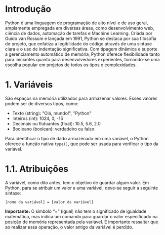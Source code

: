 # Introdução

Python é uma linguagem de programação de alto nível e de uso geral, amplamente empregada em diversas áreas, como desenvolvimento web, ciência de dados, automação de tarefas e Machine Learning. Criada por Guido van Rossum e lançada em 1991, Python se destaca por sua filosofia de projeto, que enfatiza a legibilidade do código através de uma sintaxe clara e o uso de indentação significativa. Com tipagem dinâmica e suporte a gerenciamento automático de memória, Python oferece flexibilidade tanto para iniciantes quanto para desenvolvedores experientes, tornando-se uma escolha popular em projetos de todos os tipos e complexidades.

# 1. Variáveis

São espaços na memória utilizados para armazenar valores. Esses valores podem ser de diversos tipos, como:

- Texto (string): "Olá, mundo!", "Python"
- Inteiros (int): 1024, 0, -15
- Decimais ou flutuantes (float): 10.5, 5.6, 2.0
- Booleano (boolean): verdadeiro ou falso

Para identificar o tipo de dado armazenado em uma variável, o Python oferece a função nativa `type()`, que pode ser usada para verificar o tipo da variável.

# 1.1. Atribuições

A variável, como dito antes, tem o objetivo de guardar algum valor. Em Python, para se atribuir um valor a uma variável, deve-se seguir a seguinte sintaxe:

`[nome da variável] = [valor da variável]`

**Importante:** O símbolo “=” (igual) não tem o significado de igualdade matemática, mas indica um comando para guardar o valor especificado na posição de memória representada pela variável. É importante ressaltar que ao realizar essa operação, o valor antigo da variável é perdido.